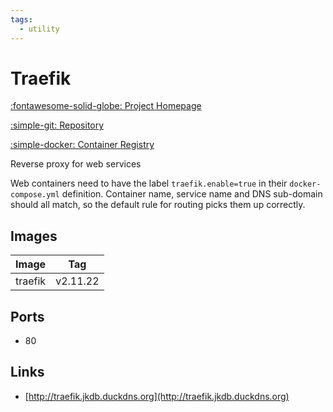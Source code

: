 ```yaml
---
tags:
  - utility
---
```

# Traefik

[:fontawesome-solid-globe: Project Homepage](https://traefik.io/traefik/)

[:simple-git: Repository](https://github.com/traefik)

[:simple-docker: Container Registry](https://hub.docker.com/_/traefik)

Reverse proxy for web services

Web containers need to have the label `traefik.enable=true` in their `docker-compose.yml` definition. Container name, service name and DNS sub-domain should all match, so the default rule for routing picks them up correctly.

## Images
| Image | Tag |
| --- | --- |
| traefik | v2.11.22 |

## Ports
- 80

## Links
- [http://traefik.jkdb.duckdns.org](http://traefik.jkdb.duckdns.org)

